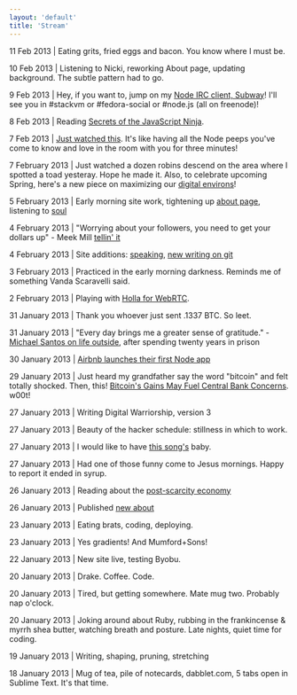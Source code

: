 ```yaml
--- 
layout: 'default'
title: 'Stream'
---
```


<p class="lead"><i class="icon-quote-left icon-large"></i> 11 Feb 2013 | Eating grits, fried eggs and bacon. You know where I must be.</p>

10 Feb 2013 | Listening to Nicki, reworking About page, updating background. The subtle pattern had to go.

9 Feb 2013 | Hey, if you want to, jump on my [Node IRC client, Subway](http://subway.gwenbell.com/)! I'll see you in #stackvm or #fedora-social or #node.js (all on freenode)!

8 Feb 2013 | Reading [Secrets of the JavaScript Ninja](http://www.amazon.com/Secrets-JavaScript-Ninja-John-Resig/dp/193398869X).


7 Feb 2013 | [Just watched this](http://www.youtube.com/watch?v=wxDBF3OOaRA). It's like having all the Node peeps you've come to know and love in the room with you for three minutes!

7 February 2013 | Just watched a dozen robins descend on the area where I spotted a toad yesteray. Hope he made it. Also, to celebrate upcoming Spring, here's a new piece on maximizing our [digital environs](/posts/digitalenvironment)!

5 February 2013 | Early morning site work, tightening up [about page](/pages/about), listening to [soul](https://new.myspace.com/gwenbell/mixes)

4 February 2013 | "Worrying about your followers, you need to get your dollars up" - Meek Mill [tellin' it](https://new.myspace.com/meekmill/music/album/amen-18591239?sid=88044203)

4 February 2013 | Site additions: [speaking](/pages/speaking), [new writing on git](/posts/yourresume)

3 February 2013 | Practiced in the early morning darkness. Reminds me of something Vanda Scaravelli said.

2 February 2013 | Playing with [Holla for WebRTC](https://github.com/wearefractal/holla).

31 January 2013 | Thank you whoever just sent .1337 BTC. So leet.

31 January 2013 | "Every day brings me a greater sense of gratitude." - [Michael Santos on life outside](http://www.slate.com/blogs/quora/2013/01/25/how_is_life_outside_after_being_in_prison_for_over_20_years.html), after spending twenty years in prison

30 January 2013 | [Airbnb launches their first Node app](http://nerds.airbnb.com/weve-launched-our-first-nodejs-app-to-product)

29 January 2013 | Just heard my grandfather say the word "bitcoin" and felt totally shocked. Then, this! [Bitcoin's Gains May Fuel Central Bank Concerns](http://www.bloomberg.com/news/2013-01-28/bitcoin-s-gains-may-fuel-central-bank-concerns-chart-of-the-day.html). w00t! 

27 January 2013 | Writing Digital Warriorship, version 3

27 January 2013 | Beauty of the hacker schedule: stillness in which to work.

27 January 2013 | I would like to have [this song's](https://new.myspace.com/video/shake-it-out-108244544) baby.

27 January 2013 | Had one of those funny come to Jesus mornings. Happy to report it ended in syrup.

26 January 2013 | Reading about the [post-scarcity economy](http://edge.org/response-detail/23860)

26 January 2013 | Published [new about](http://gwenbell.com/pages/about)

23 January 2013 | Eating brats, coding, deploying.

23 January 2013 | Yes gradients! And Mumford+Sons!

22 January 2013 | New site live, testing Byobu.

20 January 2013 | Drake. Coffee. Code.

20 January 2013 | Tired, but getting somewhere. Mate mug two. Probably nap o'clock.

20 January 2013 | Joking around about Ruby, rubbing in the frankincense & myrrh shea butter, watching breath and posture. Late nights, quiet time for coding.

19 January 2013 | Writing, shaping, pruning, stretching

18 January 2013 | Mug of tea, pile of notecards, dabblet.com, 5 tabs open in Sublime Text. It's that time.